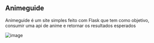 <H2> Animeguide </H2>

<p> Animeguide é um site simples feito com Flask que tem como objetivo, consumir uma api de anime e retornar os resultados esperados </p>

![image](https://user-images.githubusercontent.com/61572029/122685641-1da3fd80-d1e3-11eb-9719-3afef0dc7a3f.png)
